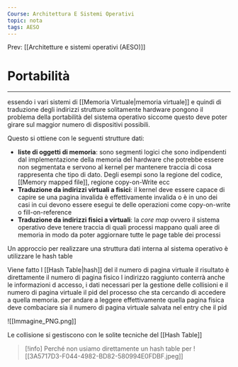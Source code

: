 ```yaml
---
Course: Architettura E Sistemi Operativi
topic: nota
tags: AESO
---
```


Prev: [[Architetture e sistemi operativi (AESO)]]

# Portabilità
---

essendo i vari sistemi di [[Memoria Virtuale|memoria virtuale]] e quindi di traduzione degli indirizzi strutture solitamente hardware pongono il problema della portabilità del sistema operativo siccome questo deve poter girare sul maggior numero di dispositivi possibili.

Questo si ottiene con le seguenti strutture dati:

- **liste di oggetti di memoria**: sono segmenti logici che sono indipendenti dal implementazione della memoria del hardware che potrebbe essere non segmentata e servono al kernel per mantenere traccia di cosa rappresenta che tipo di dato. Degli esempi sono la regione del codice, [[Memory mapped file]], regione copy-on-Write ecc
- **Traduzione da indirizzi virtuali a fisici**: il kernel deve essere capace di capire se una pagina invalida è effettivamente invalida o è in uno dei casi in cui devono essere esegui te delle operazioni come copy-on-write o fill-on-reference
- **Traduzione da indirizzi fisici a virtuali**: la *core map* ovvero il sistema operativo deve tenere traccia di quali processi mappano quali aree di memoria in modo da poter aggiornare tutte le page table dei processi

Un approccio per realizzare una struttura dati interna al sistema operativo è utilizzare le hash table

Viene fatto l [[Hash Table|hash]] del  il numero di pagina virtuale il risultato è direttamente il numero di pagina fisico l indirizzo raggiunto conterrà anche le informazioni d accesso, i dati necessari per la gestione delle collisioni e il numero di pagina virtuale il pid del processo che sta cercando di accedere a quella memoria. per andare a leggere effettivamente quella pagina fisica deve combaciare sia il numero di pagina virtuale salvata nel entry che il pid

![[Immagine_PNG.png]]

Le collisione si gestiscono con le solite tecniche  del [[Hash Table]]

> [!info]
Perché non usiamo direttamente un hash table per
>![[3A5717D3-F044-4982-BD82-580994E0FDBF.jpeg]]

